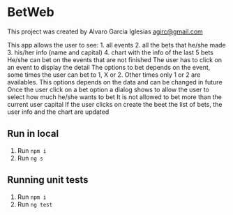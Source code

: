 # BetWeb

This project was created by Alvaro Garcia Iglesias agirc@gmail.com

This app allows the user to see: 
    1. all events
    2. all the bets that he/she made
    3. his/her info (name and capital) 
    4. chart with the info of the last 5 bets
He/she can bet on the events that are not finished
The user has to click on an event to display the detail
The options to bet depends on the event, some times the user can bet to 1, X or 2. Other times only 1 or 2 are availables. This options depends on the data and can be changed in future
Once the user click on a bet option a dialog shows to allow the user to select how much he/she wants to bet
It is not allowed to bet more than the current user capital
If the user clicks on create the beet the list of bets, the user info and the chart are updated

## Run in local

1. Run `npm i` 
2. Run `ng s`

## Running unit tests

1. Run `npm i` 
2. Run `ng test`

